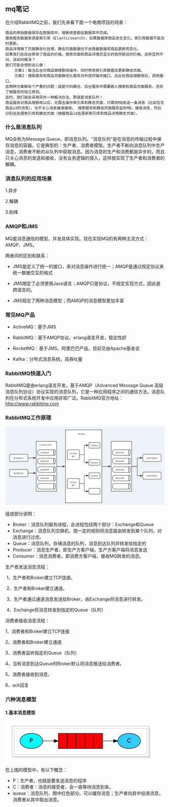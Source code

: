 ## mq笔记

在介绍RabbitMQ之前，我们先来看下面一个电商项目的场景：

```text
商品的原始数据保存在数据库中，增删改查都在数据库中完成。
搜索服务数据来源是索引库（Elasticsearch），如果数据库商品发生变化，索引库数据不能及时更新。
商品详情做了页面静态化处理，静态页面数据也不会随着数据库商品更新而变化。
如果我们在后台修改了商品的价格，搜索页面和商品详情页显示的依然是旧的价格，这样显然不对。该如何解决？  
我们可能会想到这么做：
	方案1：每当后台对商品做增删改操作，同时修改索引库数据及更新静态页面。
	方案2：搜索服务和商品页面静态化服务对外提供操作接口，后台在商品增删改后，调用接口。 
这两种方案都有个严重的问题：就是代码耦合，后台服务中需要嵌入搜索和商品页面服务，违背了微服务的独立原则。
这时，我们就会采用另外一种解决办法，那就是消息队列！
商品服务对商品增删改以后，无需去操作索引库和静态页面，只需向MQ发送一条消息（比如包含商品id的消息），也不关心消息被谁接收。 搜索服务和静态页面服务监听MQ，接收消息，然后分别去处理索引库和静态页面（根据商品id去更新索引库和商品详情静态页面）。
```
### 什么是消息队列

MQ全称为Message Queue，即消息队列。“消息队列”是在消息的传输过程中保存消息的容器。它是典型的：生产者、消费者模型。生产者不断向消息队列中生产消息，消费者不断的从队列中获取消息。因为消息的生产和消费都是异步的，而且只关心消息的发送和接收，没有业务逻辑的侵入，这样就实现了生产者和消费者的解耦。

### 消息队列的应用场景

1.异步

2.解耦

3.削峰

### AMQP和JMS
MQ是消息通信的模型，并发具体实现。现在实现MQ的有两种主流方式：AMQP、JMS。

两者间的区别和联系：

- JMS是定义了统一的接口，来对消息操作进行统一；AMQP是通过规定协议来统一数据交互的格式

- JMS限定了必须使用Java语言；AMQP只是协议，不规定实现方式，因此是跨语言的。

- JMS规定了两种消息模型；而AMQP的消息模型更加丰富

### 常见MQ产品
- ActiveMQ：基于JMS

- RabbitMQ：基于AMQP协议，erlang语言开发，稳定性好

- RocketMQ：基于JMS，阿里巴巴产品，目前交由Apache基金会

- Kafka：分布式消息系统，高吞吐量

### RabbitMQ快速入门

RabbitMQ是由erlang语言开发，基于AMQP（Advanced Message Queue 高级消息队列协议）协议实现的消息队列，它是一种应用程序之间的通信方法，消息队列在分布式系统开发中应用非常广泛。RabbitMQ官方地址：http://www.rabbitmq.com

### RabbitMQ工作原理

![RabbitMQ工作原理](src\main\resources\static\image\RabbitMQ工作原理.png)

组成部分说明：

- Broker：消息队列服务进程，此进程包括两个部分：Exchange和Queue
- Exchange：消息队列交换机，按一定的规则将消息路由转发到某个队列，对消息进行过虑。
- Queue：消息队列，存储消息的队列，消息到达队列并转发给指定的
- Producer：消息生产者，即生产方客户端，生产方客户端将消息发送
- Consumer：消息消费者，即消费方客户端，接收MQ转发的消息。

 生产者发送消息流程： 

​	1、生产者和Broker建立TCP连接。

​	2、生产者和Broker建立通道。

​	3、生产者通过通道消息发送给Broker，由Exchange将消息进行转发。

​	4、Exchange将消息转发到指定的Queue（队列）

消费者接收消息流程：

1、消费者和Broker建立TCP连接

2、消费者和Broker建立通道

3、消费者监听指定的Queue（队列）

4、当有消息到达Queue时Broker默认将消息推送给消费者。

5、消费者接收到消息。

6、ack回复

### 六种消息模型

#### 1.基本消息模型

![基本消息模型](src\main\resources\static\image\基本消息模型.png)

在上图的模型中，有以下概念：

- P：生产者，也就是要发送消息的程序
- C：消费者：消息的接受者，会一直等待消息到来。
- queue：消息队列，图中红色部分。可以缓存消息；生产者向其中投递消息，消费者从其中取出消息。